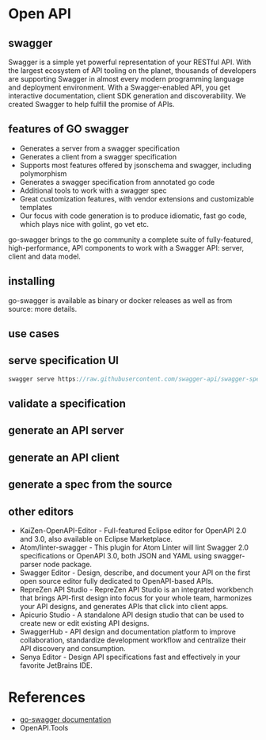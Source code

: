 # Open API

## swagger
Swagger is a simple yet powerful representation of your RESTful API.
With the largest ecosystem of API tooling on the planet, thousands of developers are supporting Swagger in almost every modern programming language and deployment environment.
With a Swagger-enabled API, you get interactive documentation, client SDK generation and discoverability. We created Swagger to help fulfill the promise of APIs.
## features of GO swagger 
* Generates a server from a swagger specification
* Generates a client from a swagger specification
* Supports most features offered by jsonschema and swagger, including polymorphism
* Generates a swagger specification from annotated go code
* Additional tools to work with a swagger spec
* Great customization features, with vendor extensions and customizable templates
* Our focus with code generation is to produce idiomatic, fast go code, which plays nice with golint, go vet etc.

go-swagger brings to the go community a complete suite of fully-featured, high-performance, API components to work with a Swagger API: server, client and data model.

## installing 
go-swagger is available as binary or docker releases as well as from source: more details.
## use cases 
## serve specification UI 
```go
swagger serve https://raw.githubusercontent.com/swagger-api/swagger-spec/master/examples/v2.0/json/petstore-expanded.json
```
## validate a specification 
## generate an API server 
## generate an API client 
## generate a spec from the source 

## other editors 

* KaiZen-OpenAPI-Editor - Full-featured Eclipse editor for OpenAPI 2.0 and 3.0, also available on Eclipse Marketplace.
* Atom/linter-swagger - This plugin for Atom Linter will lint Swagger 2.0 specifications or OpenAPI 3.0, both JSON and YAML using swagger-parser node package.
* Swagger Editor - Design, describe, and document your API on the first open source editor fully dedicated to OpenAPI-based APIs.
* RepreZen API Studio - RepreZen API Studio is an integrated workbench that brings API-first design into focus for your whole team, harmonizes your API designs, and generates APIs that click into client apps.
* Apicurio Studio - A standalone API design studio that can be used to create new or edit existing API designs.
* SwaggerHub - API design and documentation platform to improve collaboration, standardize development workflow and centralize their API discovery and consumption.
* Senya Editor - Design API specifications fast and effectively​ in your favorite JetBrains IDE.
# References
* [go-swagger documentation](https://goswagger.io/)
* OpenAPI.Tools
